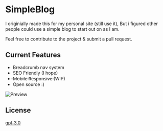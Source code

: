 
# SimpleBlog

I originially made this for my personal site (still use it), But i figured other people could use a simple blog to start out on as I am.

Feel free to contribute to the project & submit a pull request.




## Current Features

- Breadcrumb nav system
- SEO Friendly (I hope)
-  ̶M̶o̶b̶i̶l̶e̶ ̶R̶e̶s̶p̶o̶n̶s̶i̶v̶e̶  (WIP)
- Open source :)


![Preview](https://i.imgur.com/HB6rZ2r.png)

## License

[gpl-3.0](https://choosealicense.com/licenses/gpl-3.0/)

